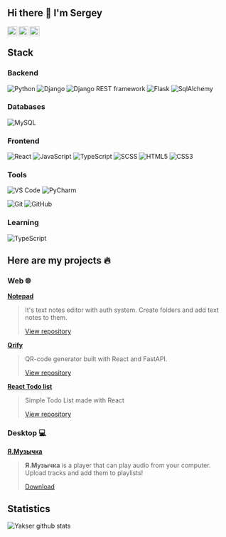 ## Hi there 👋 I'm Sergey
<a href="mailto:sergeyyaksanov@yandex.ru">
  <img align="left" alt="Email" width="22px" src="https://cdn.icon-icons.com/icons2/294/PNG/128/Mail_31108.png" />
</a>

<a href="https://t.me/y4ks3r">
  <img align="left" alt="Telegram" width="22px" src="https://camo.githubusercontent.com/5c1975da7d9ab735ceb71c57b6c7e48ff3e08ca4/68747470733a2f2f6564656e742e6769746875622e696f2f537570657254696e7949636f6e732f696d616765732f7376672f74656c656772616d2e737667">
</a>

<a href="https://vk.com/yakser">
  <img align="left" alt="VK" width="22px" src="https://upload.wikimedia.org/wikipedia/commons/thumb/2/21/VK.com-logo.svg/2048px-VK.com-logo.svg.png" />
</a>

<br>

## Stack

### Backend

![Python](https://img.shields.io/badge/-Python-F2C73F?style=flat-square&logo=Python)
![Django](https://img.shields.io/badge/-Django-092D1F?style=flat-square&logo=Django)
![Django REST framework](https://img.shields.io/badge/-Django-092D1F?style=flat-square&logo=Django)
![Flask](https://img.shields.io/badge/-Flask-black?style=flat-square&logo=Flask)
![SqlAlchemy](https://img.shields.io/badge/-SqlAlchemy-FCA121?style=flat-square&logo=SqlAlchemy)

### Databases

![MySQL](https://img.shields.io/badge/-MySQL-white?style=flat-square&logo=MySQL)

### Frontend

![React](https://img.shields.io/badge/-React-202020?style=flat-square&logo=react)
![JavaScript](https://img.shields.io/badge/-JavaScript/ES6+-%23F7DF1C?style=flat-square&logo=javascript&logoColor=white&color=%23FFCE5A)
![TypeScript](https://img.shields.io/badge/-TypeScript-007ACC?style=flat-square&logo=typescript&logoColor=white)
![SCSS](https://img.shields.io/badge/-SCSS-94476E?style=flat-square&logo=SASS)
![HTML5](https://img.shields.io/badge/-HTML5-%23E44D27?style=flat-square&logo=html5&logoColor=ffffff)
![CSS3](https://img.shields.io/badge/-CSS3-%231572B6?style=flat-square&logo=css3)

### Tools

![VS Code](https://img.shields.io/badge/VSCode-white?style=flat-square&logo=visualstudiocode&logoColor=0173C1)
![PyCharm](https://img.shields.io/badge/PyCharm-white?style=flat-square&logo=pycharm&logoColor=black)

![Git](https://img.shields.io/badge/-Git-black?style=flat-square&logo=git)
![GitHub](https://img.shields.io/badge/-GitHub-181717?style=flat-square&logo=github)

### Learning

![TypeScript](https://img.shields.io/badge/-TypeScript-007ACC?style=flat-square&logo=typescript&logoColor=white)

## Here are my projects 🔥

### Web 🌐

[**Notepad**](https://yakser-notepad.herokuapp.com)
>It's text notes editor with auth system. Create folders and add text notes to them.
> 
>[View repository](https://github.com/Yakser/Yakser-Notepad)

[**Qrify**](https://react-qrcode-generator.herokuapp.com)
>QR-code generator built with React and FastAPI.
>
> [View repository](https://github.com/Yakser/QRCodeGenerator)
> 
[**React Todo list**](https://yakser-todo.herokuapp.com/)
>Simple Todo List made with React
>
> [View repository](https://github.com/Yakser/react-todo)

### Desktop 💻

[**Я.Музычка**](https://github.com/Yakser/Ya.Musichka)
>**Я.Музычка** is a player that can play audio from your computer. Upload tracks and add them to playlists!
>
> [Download](https://yadi.sk/d/eJMPP2OCAINtDA)
## Statistics

![Yakser github stats](https://github-readme-stats.vercel.app/api?username=Yakser&show_icons=true&theme=dracula&include_all_commits=true&count_private=true)

[comment]: <> (## About)

[comment]: <> (- 🔭 I’m currently working on web-projects using Flask, FastAPI and React.)

[comment]: <> (- 🌱 I’m currently learning ReactJS + Typescript)

[comment]: <> (- 👯 I’m looking to collaborate on everything 🙃)

[comment]: <> (- 📫 How to reach me:)

[comment]: <> (- - 📧 sergeyyaksanov@yandex.ru)

[comment]: <> (- - discord Yakser#3658)

[comment]: <> (- - [vk]&#40;https://vk.com/yakser&#41;)

[comment]: <> (- - [instagram]&#40;https://www.instagram.com/y4kser/&#41;)

[comment]: <> (- ⚡ Fun fact: I'm 17 y.o. &#40;it's not funny, I know&#41;)

[comment]: <> (![Yakser Languages]&#40;https://github-readme-stats.vercel.app/api/top-langs/?username=Yakser&layout=compact&count_private=true&theme=gruvbox&#41;)
